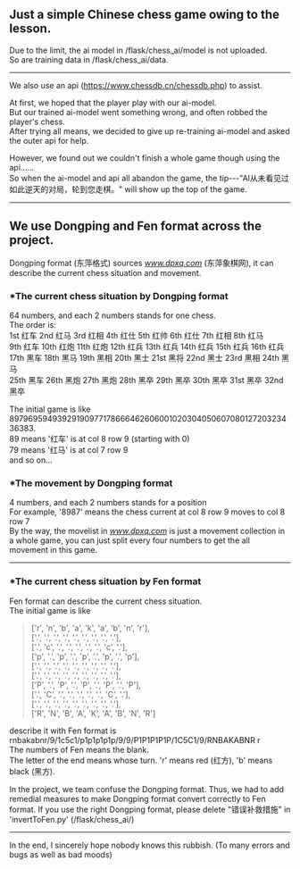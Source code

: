 ## **Just a simple Chinese chess game owing to the lesson.**

Due to the limit, the ai model in /flask/chess_ai/model is not uploaded.  
So are training data in /flask/chess_ai/data.

* * *

We also use an api (https://www.chessdb.cn/chessdb.php) to assist.

At first, we hoped that the player play with our ai-model.  
But our trained ai-model went something wrong, and often robbed the player's chess.  
After trying all means, we decided to give up re-training ai-model and asked the outer api for help.

However, we found out we couldn't finish a whole game though using the api......  
So when the ai-model and api all abandon the game, the tip---"AI从未看见过如此逆天的对局，轮到您走棋。" will show up the top of the game.

* * *

## We use Dongping and Fen format across the project.

Dongping format (东萍格式) sources *www.dpxq.com* (东萍象棋网), it can describe the current chess situation and movement.

###   \*The current chess situation by Dongping format  
64 numbers, and each 2 numbers stands for one chess.  
The order is:  
1st 红车 2nd 红马 3rd 红相 4th 红仕 5th 红帅 6th 红仕 7th 红相 8th 红马  
9th 红车 10th 红炮 11th 红炮 12th 红兵 13th 红兵 14th 红兵 15th 红兵 16th 红兵  
17th 黑车 18th 黑马 19th 黑相 20th 黑士 21st 黑将 22nd 黑士 23rd 黑相 24th 黑马  
25th 黑车 26th 黑炮 27th 黑炮 28th 黑卒 29th 黑卒 30th 黑卒 31st 黑卒 32nd 黑卒

The initial game is like 8979695949392919097717866646260600102030405060708012720323436383.  
89 means '红车' is at col 8 row 9 (starting with 0)  
79 means '红马' is at col 7 row 9  
and so on...

### \*The movement by Dongping format  
4 numbers, and each 2 numbers stands for a position  
For example, '8987' means the chess current at col 8 row 9 moves to col 8 row 7  
By the way, the movelist in *www.dpxq.com* is just a movement collection in a whole game, you can just split every four numbers to get the all movement in this game.

* * *
###   \*The current chess situation by Fen format  
Fen format can describe the current chess situation.  
The initial game is like

> \['r', 'n', 'b', 'a', 'k', 'a', 'b', 'n', 'r'\],  
> \['.', '.', '.', '.', '.', '.', '.', '.', '.'\],  
> \['.', 'c', '.', '.', '.', '.', '.', 'c', '.'\],  
> \['p', '.', 'p', '.', 'p', '.', 'p', '.', 'p'\],  
> \['.', '.', '.', '.', '.', '.', '.', '.', '.'\],  
> \['.', '.', '.', '.', '.', '.', '.', '.', '.'\],  
> \['P', '.', 'P', '.', 'P', '.', 'P', '.', 'P'\],  
> \['.', 'C', '.', '.', '.', '.', '.', 'C', '.'\],  
> \['.', '.', '.', '.', '.', '.', '.', '.', '.'\],  
> \['R', 'N', 'B', 'A', 'K', 'A', 'B', 'N', 'R'\]

describe it with Fen format is  
rnbakabnr/9/1c5c1/p1p1p1p1p/9/9/P1P1P1P1P/1C5C1/9/RNBAKABNR r  
The numbers of Fen means the blank.  
The letter of the end means whose turn. 'r' means red (红方), 'b' means black (黑方).

In the project, we team confuse the Dongping format. Thus, we had to add remedial measures to make Dongping format convert correctly to Fen format. If you use the right Dongping format, please delete "错误补救措施" in 'invertToFen.py' (/flask/chess_ai/)

* * *
In the end, I sincerely hope nobody knows this rubbish. (To many errors and bugs as well as bad moods)
